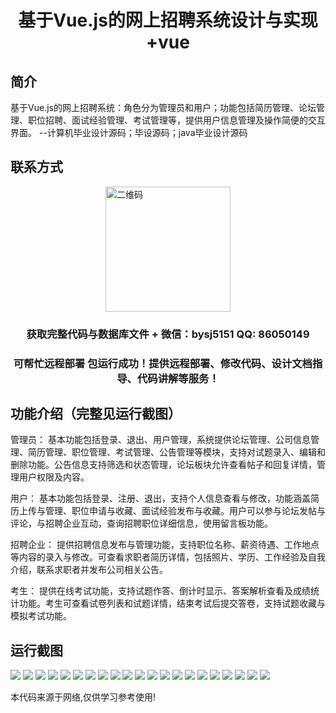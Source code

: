 <p><h1 align="center">基于Vue.js的网上招聘系统设计与实现+vue</h1></p>

## 简介
基于Vue.js的网上招聘系统：角色分为管理员和用户；功能包括简历管理、论坛管理、职位招聘、面试经验管理、考试管理等，提供用户信息管理及操作简便的交互界面。    --计算机毕业设计源码；毕设源码；java毕业设计源码


## 联系方式
<img src="https://bs-1329754181.cos.ap-shanghai.myqcloud.com/wx.jpg" alt="二维码" style="display: block; margin: 0 auto;" width="200px">
<p><h3 align="center">获取完整代码与数据库文件 + 微信：bysj5151 QQ: 86050149</h3></p>
<p><h3 align="center">可帮忙远程部署 包运行成功！提供远程部署、修改代码、设计文档指导、代码讲解等服务！</h3></p>

## 功能介绍（完整见运行截图）
管理员： 基本功能包括登录、退出、用户管理，系统提供论坛管理、公司信息管理、简历管理、职位管理、考试管理、公告管理等模块，支持对试题录入、编辑和删除功能。公告信息支持筛选和状态管理，论坛板块允许查看帖子和回复详情，管理用户权限及内容。

用户： 基本功能包括登录、注册、退出，支持个人信息查看与修改，功能涵盖简历上传与管理、职位申请与收藏、面试经验发布与收藏。用户可以参与论坛发帖与评论，与招聘企业互动，查询招聘职位详细信息，使用留言板功能。

招聘企业： 提供招聘信息发布与管理功能，支持职位名称、薪资待遇、工作地点等内容的录入与修改。可查看求职者简历详情，包括照片、学历、工作经验及自我介绍，联系求职者并发布公司相关公告。

考生： 提供在线考试功能，支持试题作答、倒计时显示、答案解析查看及成绩统计功能。考生可查看试卷列表和试题详情，结束考试后提交答卷，支持试题收藏与模拟考试功能。


## 运行截图
![](https://bs-1329754181.cos.ap-shanghai.myqcloud.com/ssm/OnlineRecruitmentSystem/img/001.jpg)
![](https://bs-1329754181.cos.ap-shanghai.myqcloud.com/ssm/OnlineRecruitmentSystem/img/002.jpg)
![](https://bs-1329754181.cos.ap-shanghai.myqcloud.com/ssm/OnlineRecruitmentSystem/img/003.jpg)
![](https://bs-1329754181.cos.ap-shanghai.myqcloud.com/ssm/OnlineRecruitmentSystem/img/004.jpg)
![](https://bs-1329754181.cos.ap-shanghai.myqcloud.com/ssm/OnlineRecruitmentSystem/img/005.jpg)
![](https://bs-1329754181.cos.ap-shanghai.myqcloud.com/ssm/OnlineRecruitmentSystem/img/006.jpg)
![](https://bs-1329754181.cos.ap-shanghai.myqcloud.com/ssm/OnlineRecruitmentSystem/img/007.jpg)
![](https://bs-1329754181.cos.ap-shanghai.myqcloud.com/ssm/OnlineRecruitmentSystem/img/008.jpg)
![](https://bs-1329754181.cos.ap-shanghai.myqcloud.com/ssm/OnlineRecruitmentSystem/img/009.jpg)
![](https://bs-1329754181.cos.ap-shanghai.myqcloud.com/ssm/OnlineRecruitmentSystem/img/010.jpg)
![](https://bs-1329754181.cos.ap-shanghai.myqcloud.com/ssm/OnlineRecruitmentSystem/img/011.jpg)
![](https://bs-1329754181.cos.ap-shanghai.myqcloud.com/ssm/OnlineRecruitmentSystem/img/012.jpg)
![](https://bs-1329754181.cos.ap-shanghai.myqcloud.com/ssm/OnlineRecruitmentSystem/img/013.jpg)
![](https://bs-1329754181.cos.ap-shanghai.myqcloud.com/ssm/OnlineRecruitmentSystem/img/014.jpg)
![](https://bs-1329754181.cos.ap-shanghai.myqcloud.com/ssm/OnlineRecruitmentSystem/img/015.jpg)
![](https://bs-1329754181.cos.ap-shanghai.myqcloud.com/ssm/OnlineRecruitmentSystem/img/016.jpg)
![](https://bs-1329754181.cos.ap-shanghai.myqcloud.com/ssm/OnlineRecruitmentSystem/img/017.jpg)
![](https://bs-1329754181.cos.ap-shanghai.myqcloud.com/ssm/OnlineRecruitmentSystem/img/018.jpg)
![](https://bs-1329754181.cos.ap-shanghai.myqcloud.com/ssm/OnlineRecruitmentSystem/img/019.jpg)
![](https://bs-1329754181.cos.ap-shanghai.myqcloud.com/ssm/OnlineRecruitmentSystem/img/020.jpg)
![](https://bs-1329754181.cos.ap-shanghai.myqcloud.com/ssm/OnlineRecruitmentSystem/img/021.jpg)

<p>本代码来源于网络,仅供学习参考使用!</p>
